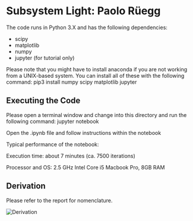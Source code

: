 
Subsystem Light: Paolo Rüegg
============

The code runs in Python 3.X and has the following dependencies:

* scipy
* matplotlib
* numpy
* jupyter (for tutorial only)

Please note that you might have to install anaconda if you are not working from a UNIX-based system. You can install all of these with the following command: pip3 install numpy scipy matplotlib jupyter


Executing the Code
----------

Please open a terminal window and change into this directory and run the following command: jupyter notebook

Open the .ipynb file and follow instructions within the notebook

Typical performance of the notebook:

Execution time: about 7 minutes (ca. 7500 iterations)

Processor and OS: 2.5 GHz Intel Core i5 Macbook Pro, 8GB RAM

Derivation
----------

Please refer to the report for nomenclature.

![Derivation](https://github.com/pa17/opti/blob/master/subsystem_light/derivation.png)
